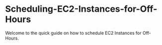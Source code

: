 # Scheduling-EC2-Instances-for-Off-Hours
Welcome to the quick guide on how to schedule EC2 Instances for Off-Hours. 
